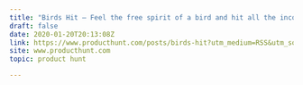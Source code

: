 ```yaml
---
title: "Birds Hit — Feel the free spirit of a bird and hit all the incoming cars"
draft: false
date: 2020-01-20T20:13:08Z
link: https://www.producthunt.com/posts/birds-hit?utm_medium=RSS&utm_source=hune
site: www.producthunt.com
topic: product hunt  

---
```

